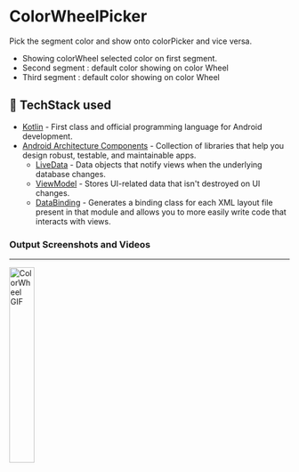 # ColorWheelPicker
Pick the segment color and show onto colorPicker and vice versa.
- Showing colorWheel selected color on first segment.
- Second segment : default color showing on color Wheel
- Third segment : default color showing on color Wheel


## 📃 TechStack used
- [Kotlin](https://kotlinlang.org/) - First class and official programming language for Android development.
- [Android Architecture Components](https://developer.android.com/topic/libraries/architecture) - Collection of libraries that help you design robust, testable, and maintainable apps.
  - [LiveData](https://developer.android.com/topic/libraries/architecture/livedata) - Data objects that notify views when the underlying database changes.
  - [ViewModel](https://developer.android.com/topic/libraries/architecture/viewmodel) - Stores UI-related data that isn't destroyed on UI changes. 
  - [DataBinding](https://developer.android.com/topic/libraries/view-binding) - Generates a binding class for each XML layout file present in that module and allows you to more easily write code that interacts with views.



### Output Screenshots and Videos
---  
 
 
 <img alt="ColorWheel GIF" src="https://github.com/Ekta-jain/ColorWheelPicker/blob/main/media/color_wheel.gif" width="30%" /> 
